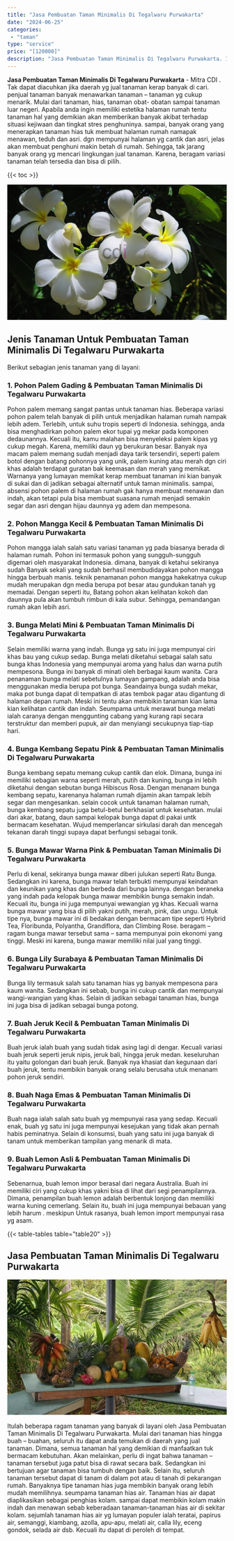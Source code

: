 ```yaml
---
title: "Jasa Pembuatan Taman Minimalis Di Tegalwaru Purwakarta"
date: "2024-06-25"
categories:
 - "taman"
type: "service"
price: "[120000]"
description: "Jasa Pembuatan Taman Minimalis Di Tegalwaru Purwakarta. Itulah beberapa ragam tanaman yang banyak di layani oleh Jasa Pembuatan Taman Minimalis Di Tegalwaru Pu..."
---
```


**Jasa Pembuatan Taman Minimalis Di Tegalwaru Purwakarta** - Mitra CDI . Tak dapat diacuhkan jika daerah yg jual tanaman kerap banyak di cari. penjual tanaman banyak menawarkan tanaman – tanaman yg cukup menarik. Mulai dari tanaman, hias, tanaman obat- obatan sampai tanaman luar negeri. Apabila anda ingin memiliki estetika halaman rumah tentu tanaman hal yang demikian akan memberikan banyak akibat terhadap situasi kejiwaan dan tingkat stres penghuninya. sampai, banyak orang yang menerapkan tanaman hias tuk membuat halaman rumah namapak menawan, teduh dan asri. dgn mempunyai halaman yg cantik dan asri, jelas akan membuat penghuni makin betah di rumah. Sehingga, tak jarang banyak orang yg mencari lingkungan jual tanaman. Karena, beragam variasi tanaman telah tersedia dan bisa di pilih.

{{< toc >}}

![Jasa Pembuatan Taman Minimalis Di Tegalwaru Purwakarta](/images/taman/taman650x400-19.jpg)

## Jenis Tanaman Untuk Pembuatan Taman Minimalis Di Tegalwaru Purwakarta

Berikut sebagian jenis tanaman yang di layani:

### 1\. Pohon Palem Gading & Pembuatan Taman Minimalis Di Tegalwaru Purwakarta

Pohon palem memang sangat pantas untuk tanaman hias. Beberapa variasi pohon palem telah banyak di pilih untuk menjadikan halaman rumah nampak lebih adem. Terlebih, untuk suhu tropis seperti di Indonesia. sehingga, anda bisa menghadirkan pohon palem ekor tupai yg mekar pada komponen dedaunannya. Kecuali itu, kamu malahan bisa menyeleksi palem kipas yg cukup megah. Karena, memiliki daun yg berukuran besar. Banyak nya macam palem memang sudah menjadi daya tarik tersendiri, seperti palem botol dengan batang pohonnya yang unik, palem kuning atau merah dgn ciri khas adalah terdapat guratan bak keemasan dan merah yang memikat. Warnanya yang lumayan memikat kerap membuat tanaman ini kian banyak di sukai dan di jadikan sebagai alternatif untuk taman minimalis. sampai, absensi pohon palem di halaman rumah gak hanya membuat menawan dan indah, akan tetapi pula bisa membuat suasana rumah menjadi semakin segar dan asri dengan hijau daunnya yg adem dan mempesona.

### 2\. Pohon Mangga Kecil & Pembuatan Taman Minimalis Di Tegalwaru Purwakarta

Pohon mangga ialah salah satu variasi tanaman yg pada biasanya berada di halaman rumah. Pohon ini termasuk pohon yang sungguh-sungguh digemari oleh masyarakat Indonesia. dimana, banyak di ketahui sekiranya sudah Banyak sekali yang sudah berhasil membudidayakan pohon mangga hingga berbuah manis. teknik penamanan pohon mangga hakekatnya cukup mudah merupakan dgn media berupa pot besar atau gundukan tanah yg memadai. Dengan seperti itu, Batang pohon akan kelihatan kokoh dan daunnya pula akan tumbuh rimbun di kala subur. Sehingga, pemandangan rumah akan lebih asri.

### 3\. Bunga Melati Mini & Pembuatan Taman Minimalis Di Tegalwaru Purwakarta

Selain memiliki warna yang indah. Bunga yg satu ini juga mempunyai ciri khas bau yang cukup sedap. Bunga melati diketahui sebagai salah satu bunga khas Indonesia yang mempunyai aroma yang halus dan warna putih mempesona. Bunga ini banyak di minati oleh berbagai kaum wanita. Cara penanaman bunga melati sebetulnya lumayan gampang, adalah anda bisa menggunakan media berupa pot bunga. Seandainya bunga sudah mekar, maka pot bunga dapat di tempatkan di atas tembok pagar atau digantung di halaman depan rumah. Meski ini tentu akan membikin tanaman kian lama kian kelihatan cantik dan indah. Seumpama untuk merawat bunga melati ialah caranya dengan menggunting cabang yang kurang rapi secara terstruktur dan memberi pupuk, air dan menyiangi secukupnya tiap-tiap hari.

### 4\. Bunga Kembang Sepatu Pink & Pembuatan Taman Minimalis Di Tegalwaru Purwakarta

Bunga kembang sepatu memang cukup cantik dan elok. Dimana, bunga ini memiliki sebagian warna seperti merah, putih dan kuning, bunga ini lebih diketahui dengan sebutan bunga Hibiscus Rosa. Dengan menanam bunga kembang sepatu, karenanya halaman rumah dijamin akan tampak lebih segar dan mengesankan. selain cocok untuk tanaman halaman rumah, bunga kembang sepatu juga betul-betul berkhasiat untuk kesehatan. mulai dari akar, batang, daun sampai kelopak bunga dapat di pakai untk bermacam kesehatan. Wujud memperlancar sirkulasi darah dan mencegah tekanan darah tinggi supaya dapat berfungsi sebagai tonik.

### 5\. Bunga Mawar Warna Pink & Pembuatan Taman Minimalis Di Tegalwaru Purwakarta

Perlu di kenal, sekiranya bunga mawar diberi julukan seperti Ratu Bunga. Sedangkan ini karena, bunga mawar telah terbukti mempunyai keindahan dan keunikan yang khas dan berbeda dari bunga lainnya. dengan beraneka yang indah pada kelopak bunga mawar membikin bunga semakin indah. Kecuali itu, bunga ini juga mempunyai wewangian yg khas. Kecuali warna bunga mawar yang bisa di pilih yakni putih, merah, pink, dan ungu. Untuk tipe nya, bunga mawar ini di bedakan dengan bermacam tipe seperti Hybrid Tea, Floribunda, Polyantha, Grandiflora, dan Climbing Rose. beragam – ragam bunga mawar tersebut sama – sama mempunyai poin ekonomi yang tinggi. Meski ini karena, bunga mawar memiliki nilai jual yang tinggi.

### 6\. Bunga Lily Surabaya & Pembuatan Taman Minimalis Di Tegalwaru Purwakarta

Bunga lily termasuk salah satu tanaman hias yg banyak mempesona para kaum wanita. Sedangkan ini sebab, bunga ini cukup cantik dan mempunyai wangi-wangian yang khas. Selain di jadikan sebagai tanaman hias, bunga ini juga bisa di jadikan sebagai bunga potong.

### 7\. Buah Jeruk Kecil & Pembuatan Taman Minimalis Di Tegalwaru Purwakarta

Buah jeruk ialah buah yang sudah tidak asing lagi di dengar. Kecuali variasi buah jeruk seperti jeruk nipis, jeruk bali, hingga jeruk medan. keseluruhan itu yaitu golongan dari buah jeruk. Banyak nya khasiat dan kegunaan dari buah jeruk, tentu membikin banyak orang selalu berusaha utuk menanam pohon jeruk sendiri.

### 8\. Buah Naga Emas & Pembuatan Taman Minimalis Di Tegalwaru Purwakarta

Buah naga ialah salah satu buah yg mempunyai rasa yang sedap. Kecuali enak, buah yg satu ini juga mempunyai kesejukan yang tidak akan pernah habis peminatnya. Selain di konsumsi, buah yang satu ini juga banyak di tanam untuk memberikan tampilan yang menarik di mata.

### 9\. Buah Lemon Asli & Pembuatan Taman Minimalis Di Tegalwaru Purwakarta

Sebenarnua, buah lemon impor berasal dari negara Australia. Buah ini memiliki ciri yang cukup khas yakni bisa di lihat dari segi penampilannya. Dimana, penampilan buah lemon adalah berbentuk lonjong dan memiliki warna kuning cemerlang. Selain itu, buah ini juga mempunyai bebauan yang lebih harum . meskipun Untuk rasanya, buah lemon import mempunyai rasa yg asam.

{{< table-tables table="table20" >}}

## Jasa Pembuatan Taman Minimalis Di Tegalwaru Purwakarta

![Jasa Pembuatan Taman Minimalis Di Tegalwaru Purwakarta](/images/taman/taman650x400-3.jpg)

Itulah beberapa ragam tanaman yang banyak di layani oleh Jasa Pembuatan Taman Minimalis Di Tegalwaru Purwakarta. Mulai dari tanaman hias hingga buah – buahan, seluruh itu dapat anda temukan di daerah yang jual tanaman. Dimana, semua tanaman hal yang demikian di manfaatkan tuk bermacam kebutuhan. Akan melainkan, perlu di ingat bahwa tanaman – tanaman tersebut juga patut bisa di rawat secara baik. Sedangkan ini bertujuan agar tanaman bisa tumbuh dengan baik. Selain itu, seluruh tanaman tersebut dapat di tanam di dalam pot atau di tanah di pekarangan rumah. Banyaknya tipe tanaman hias juga membikin banyak orang lebih mudah memilihnya. seumpama tanaman hias air. Tanaman hias air dapat diaplikasikan sebagai penghias kolam. sampai dapat membikin kolam makin indah dan menawan sebab keberadaan tanaman-tanaman hias air di sekitar kolam. sejumlah tanaman hias air yg lumayan populer ialah teratai, papirus air, semanggi, kiambang, azolla, apu-apu, melati air, calla lily, eceng gondok, selada air dsb. Kecuali itu dapat di peroleh di tempat.
